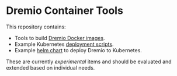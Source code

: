 # Dremio Container Tools

This repository contains:

* Tools to build [Dremio Docker images](images/dremio-oss).
* Example Kubernetes [deployment scripts](kube/cluster).
* Example [helm chart](charts) to deploy Dremio to Kubernetes.

These are currently *experimental* items and should be evaluated and extended based on individual needs.
